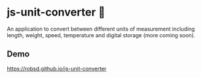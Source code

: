 # js-unit-converter 🔁

An application to convert between different units of measurement including length, weight, speed, temperature and digital storage (more coming soon).

## Demo

https://robsd.github.io/js-unit-converter
